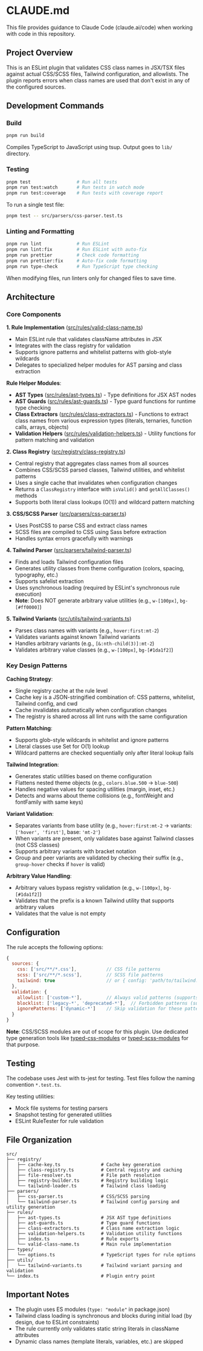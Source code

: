 # CLAUDE.md

This file provides guidance to Claude Code (claude.ai/code) when working with code in this repository.

## Project Overview

This is an ESLint plugin that validates CSS class names in JSX/TSX files against actual CSS/SCSS files, Tailwind configuration, and allowlists. The plugin reports errors when class names are used that don't exist in any of the configured sources.

## Development Commands

### Build

```bash
pnpm run build
```

Compiles TypeScript to JavaScript using tsup. Output goes to `lib/` directory.

### Testing

```bash
pnpm test                 # Run all tests
pnpm run test:watch       # Run tests in watch mode
pnpm run test:coverage    # Run tests with coverage report
```

To run a single test file:

```bash
pnpm test -- src/parsers/css-parser.test.ts
```

### Linting and Formatting

```bash
pnpm run lint             # Run ESLint
pnpm run lint:fix         # Run ESLint with auto-fix
pnpm run prettier         # Check code formatting
pnpm run prettier:fix     # Auto-fix code formatting
pnpm run type-check       # Run TypeScript type checking
```

When modifying files, run linters only for changed files to save time.

## Architecture

### Core Components

**1. Rule Implementation** ([src/rules/valid-class-name.ts](src/rules/valid-class-name.ts))

- Main ESLint rule that validates className attributes in JSX
- Integrates with the class registry for validation
- Supports ignore patterns and whitelist patterns with glob-style wildcards
- Delegates to specialized helper modules for AST parsing and class extraction

**Rule Helper Modules**:
- **AST Types** ([src/rules/ast-types.ts](src/rules/ast-types.ts)) - Type definitions for JSX AST nodes
- **AST Guards** ([src/rules/ast-guards.ts](src/rules/ast-guards.ts)) - Type guard functions for runtime type checking
- **Class Extractors** ([src/rules/class-extractors.ts](src/rules/class-extractors.ts)) - Functions to extract class names from various expression types (literals, ternaries, function calls, arrays, objects)
- **Validation Helpers** ([src/rules/validation-helpers.ts](src/rules/validation-helpers.ts)) - Utility functions for pattern matching and validation

**2. Class Registry** ([src/registry/class-registry.ts](src/registry/class-registry.ts))

- Central registry that aggregates class names from all sources
- Combines CSS/SCSS parsed classes, Tailwind utilities, and whitelist patterns
- Uses a single cache that invalidates when configuration changes
- Returns a `ClassRegistry` interface with `isValid()` and `getAllClasses()` methods
- Supports both literal class lookups (O(1)) and wildcard pattern matching

**3. CSS/SCSS Parser** ([src/parsers/css-parser.ts](src/parsers/css-parser.ts))

- Uses PostCSS to parse CSS and extract class names
- SCSS files are compiled to CSS using Sass before extraction
- Handles syntax errors gracefully with warnings

**4. Tailwind Parser** ([src/parsers/tailwind-parser.ts](src/parsers/tailwind-parser.ts))

- Finds and loads Tailwind configuration files
- Generates utility classes from theme configuration (colors, spacing, typography, etc.)
- Supports safelist extraction
- Uses synchronous loading (required by ESLint's synchronous rule execution)
- **Note**: Does NOT generate arbitrary value utilities (e.g., `w-[100px]`, `bg-[#ff0000]`)

**5. Tailwind Variants** ([src/utils/tailwind-variants.ts](src/utils/tailwind-variants.ts))

- Parses class names with variants (e.g., `hover:first:mt-2`)
- Validates variants against known Tailwind variants
- Handles arbitrary variants (e.g., `[&:nth-child(3)]:mt-2`)
- Validates arbitrary value classes (e.g., `w-[100px]`, `bg-[#1da1f2]`)

### Key Design Patterns

**Caching Strategy**:

- Single registry cache at the rule level
- Cache key is a JSON-stringified combination of: CSS patterns, whitelist, Tailwind config, and cwd
- Cache invalidates automatically when configuration changes
- The registry is shared across all lint runs with the same configuration

**Pattern Matching**:

- Supports glob-style wildcards in whitelist and ignore patterns
- Literal classes use Set for O(1) lookup
- Wildcard patterns are checked sequentially only after literal lookup fails

**Tailwind Integration**:

- Generates static utilities based on theme configuration
- Flattens nested theme objects (e.g., `colors.blue.500` → `blue-500`)
- Handles negative values for spacing utilities (margin, inset, etc.)
- Detects and warns about theme collisions (e.g., fontWeight and fontFamily with same keys)

**Variant Validation**:

- Separates variants from base utility (e.g., `hover:first:mt-2` → variants: `['hover', 'first']`, base: `'mt-2'`)
- When variants are present, only validates base against Tailwind classes (not CSS classes)
- Supports arbitrary variants with bracket notation
- Group and peer variants are validated by checking their suffix (e.g., `group-hover` checks if `hover` is valid)

**Arbitrary Value Handling**:

- Arbitrary values bypass registry validation (e.g., `w-[100px]`, `bg-[#1da1f2]`)
- Validates that the prefix is a known Tailwind utility that supports arbitrary values
- Validates that the value is not empty

## Configuration

The rule accepts the following options:

```javascript
{
  sources: {
    css: ['src/**/*.css'],           // CSS file patterns
    scss: ['src/**/*.scss'],         // SCSS file patterns
    tailwind: true                   // or { config: 'path/to/tailwind.config.js' }
  },
  validation: {
    allowlist: ['custom-*'],         // Always valid patterns (supports wildcards)
    blocklist: ['legacy-*', 'deprecated-*'],  // Forbidden patterns (supports wildcards)
    ignorePatterns: ['dynamic-*']    // Skip validation for these patterns
  }
}
```

**Note**: CSS/SCSS modules are out of scope for this plugin. Use dedicated type generation tools like [typed-css-modules](https://github.com/Quramy/typed-css-modules) or [typed-scss-modules](https://github.com/skovy/typed-scss-modules) for that purpose.

## Testing

The codebase uses Jest with ts-jest for testing. Test files follow the naming convention `*.test.ts`.

Key testing utilities:

- Mock file systems for testing parsers
- Snapshot testing for generated utilities
- ESLint RuleTester for rule validation

## File Organization

```
src/
├── registry/
│   ├── cache-key.ts               # Cache key generation
│   ├── class-registry.ts          # Central registry and caching
│   ├── file-resolver.ts           # File path resolution
│   ├── registry-builder.ts        # Registry building logic
│   └── tailwind-loader.ts         # Tailwind class loading
├── parsers/
│   ├── css-parser.ts              # CSS/SCSS parsing
│   └── tailwind-parser.ts         # Tailwind config parsing and utility generation
├── rules/
│   ├── ast-types.ts               # JSX AST type definitions
│   ├── ast-guards.ts              # Type guard functions
│   ├── class-extractors.ts        # Class name extraction logic
│   ├── validation-helpers.ts      # Validation utility functions
│   ├── index.ts                   # Rule exports
│   └── valid-class-name.ts        # Main rule implementation
├── types/
│   └── options.ts                 # TypeScript types for rule options
├── utils/
│   └── tailwind-variants.ts       # Tailwind variant parsing and validation
└── index.ts                       # Plugin entry point
```

## Important Notes

- The plugin uses ES modules (`type: "module"` in package.json)
- Tailwind class loading is synchronous and blocks during initial load (by design, due to ESLint constraints)
- The rule currently only validates static string literals in className attributes
- Dynamic class names (template literals, variables, etc.) are skipped
